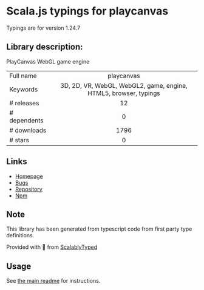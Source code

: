 
# Scala.js typings for playcanvas

Typings are for version 1.24.7

## Library description:
PlayCanvas WebGL game engine

|                    |                 |
| ------------------ | :-------------: |
| Full name          | playcanvas |
| Keywords           | 3D, 2D, VR, WebGL, WebGL2, game, engine, HTML5, browser, typings |
| # releases         | 12 |
| # dependents       | 0 |
| # downloads        | 1796 |
| # stars            | 0 |

## Links
- [Homepage](https://playcanvas.com)
- [Bugs](https://github.com/playcanvas/engine/issues)
- [Repository](https://github.com/playcanvas/engine)
- [Npm](https://www.npmjs.com/package/playcanvas)
    


## Note
This library has been generated from typescript code from first party type definitions.

Provided with :purple_heart: from [ScalablyTyped](https://github.com/oyvindberg/ScalablyTyped)

## Usage
See [the main readme](../../readme.md) for instructions.


